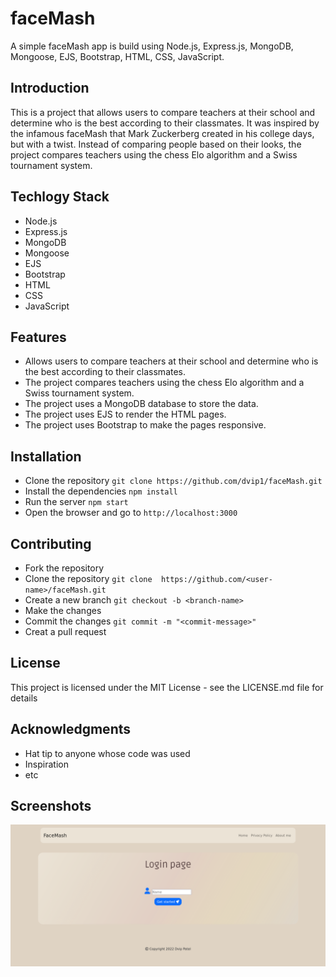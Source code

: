 # faceMash
A simple faceMash app is build using Node.js, Express.js, MongoDB, Mongoose, EJS, Bootstrap, HTML, CSS, JavaScript.

## Introduction
This is a project that allows users to compare teachers at their school and determine who is the best according to their classmates. It was inspired by the infamous faceMash that Mark Zuckerberg created in his college days, but with a twist. Instead of comparing people based on their looks, the project compares teachers using the chess Elo algorithm and a Swiss tournament system.

## Techlogy Stack
- Node.js
- Express.js
- MongoDB
- Mongoose
- EJS
- Bootstrap
- HTML
- CSS
- JavaScript

## Features 
- Allows users to compare teachers at their school and determine who is the best according to their classmates.
- The project compares teachers using the chess Elo algorithm and a Swiss tournament system.
- The project uses a MongoDB database to store the data.   
- The project uses EJS to render the HTML pages.
- The project uses Bootstrap to make the pages responsive.

## Installation
- Clone the repository `git clone https://github.com/dvip1/faceMash.git`
- Install the dependencies `npm install`
- Run the server `npm start`
- Open the browser and go to `http://localhost:3000`

## Contributing
- Fork the repository
- Clone the repository `git clone  https://github.com/<user-name>/faceMash.git`
- Create a new branch `git checkout -b <branch-name>`
- Make the changes
- Commit the changes `git commit -m "<commit-message>"`
- Creat a pull request

## License
This project is licensed under the MIT License - see the LICENSE.md file for details

## Acknowledgments
- Hat tip to anyone whose code was used
- Inspiration
- etc

## Screenshots
![Screenshot](public/images/Screenshot.png)
